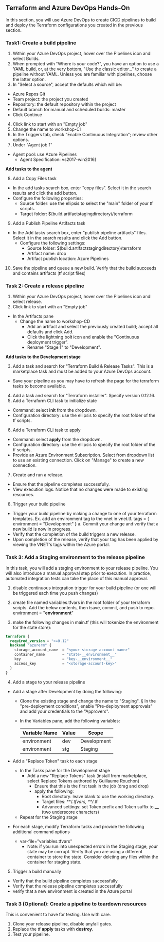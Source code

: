 ## Terraform and Azure DevOps Hands-On
In this section, you will use Azure DevOps to create CICD pipelines to build and deploy the Terraform configurations you created in the previous section. 

### Task1: Create a build pipeline
1. Within your Azure DevOps project, hover over the Pipelines icon and select Builds.
2. When prompted with "Where is your code?", you have an option to use a YAML build, or, at the very bottom, "Use the classic editor…" to create a pipeline without YAML. Unless you are familiar with pipelines, choose the latter option.
3. In "Select a source", accept the defaults which will be:

- Azure Repos Git
- Team project: the project you created
- Repository: the default repository within the project
- Default branch for manual and scheduled builds: master
- Click Continue

4. Click link to start with an "Empty job"
5. Change the name to workshop-CI
6. In the Triggers tab, check "Enable Continuous Integration"; review other options.
7. Under "Agent job 1"
  - Agent pool: use Azure Pipelines
	- Agent Specification: vs2017-win2016]

**Add tasks to the agent**

8. Add a Copy Files task
  - In the add tasks search box, enter "copy files". Select it in the search results and click the add button.
  - Configure the following properties:
    - Source folder: use the ellipsis to select the "main" folder of your tf scripts.
    - Target folder: $(build.artifactstagingdirectory)/terraform
9.  Add a Publish Pipeline Artifacts task
  - In the Add tasks search box, enter "publish pipeline artifacts" files. Select it in the search results and click the Add button.
	- Configure the following settings:
      - Source folder: $(build.artifactstagingdirectory)/terraform
      - Artifact name: drop
      - Artifact publish location: Azure Pipelines
10. Save the pipeline and queue a new build. Verify that the build succeeds and contains artifacts (tf script files)

### Task 2: Create a release pipeline
1.  Within your Azure DevOps project, hover over the Pipelines icon and select release.
2. Click link to start with an "Empty job"
- In the Artifacts pane
    - Change the name to workshop-CD
		- Add an artifact and select the previously created build; accept all defaults and click Add.
		- Click the lightning bolt icon and enable the "Continuous deployment trigger".
		- Rename "Stage 1" to "Development".

**Add tasks to the Development stage**

3. Add a task and search for "Terraform Build & Release Tasks". This is a marketplace task and must be added to your Azure DevOps account.
   
- Save your pipeline as you may have to refresh the page for the terraform tasks to become available.
4. Add a task and search for "Terraform installer". Specify version 0.12.16.
5. Add a Terraform CLI task to initialize state
- Command: select **init** from the dropdown.
- Configuration directory: use the ellipsis to specify the root folder of the tf scripts.
6. Add a Terraform CLI task to apply
- Command: select **apply** from the dropdown.
- Configuration directory: use the ellipsis to specify the root folder of the tf scripts.
- Provide an Azure Environment Subscription. Select from dropdown list to use an existing connection. Click on "Manage" to create a new connection.
7. Create and run a release.
- Ensure that the pipeline completes successfully.
- View execution logs. Notice that no changes were made to existing resources.
	
8. Trigger your build pipeline
- Trigger your build pipeline by making a change to one of your terraform templates. Ex. add an environment tag to the vnet in vnet.tf.
	  tags = {
	    environment = "Development"
	  }
		a. Commit your change and verify that a new build is now in progress.
- Verify that the completion of the build triggers a new release.
- Upon completion of the release, verify that your tag has been applied by viewing the VNET's tags within the Azure portal.

### Task 3: Add a Staging environment to the release pipeline
In this task, you will add a staging environment to your release pipeline. You will also introduce a manual approval step prior to execution. In practice, automated integration tests can take the place of this manual approval.

1. disable continuous integration trigger for your build pipeline (or one will be triggered each time you push changes)

2. create file named variables.tfvars in the root folder of your terraform scripts. Add the below contents, then tsave, commit, and push to repo.
	environment = "__environment__"

3. make the following changes in main.tf (this will tokenize the environment for the state store):

```terraform
terraform {
  required_version = ">=0.12"
  backend "azurerm" {
    storage_account_name  = "<your-storage-account-name>"
    container_name        = "state-__environment__"
    key                   = "key-__environment__"
    access_key            = "<storage-account-key>"
  }
}
```
4. Add a stage to your release pipeline
- Add a stage after Development by doing the following:
  - Clone the existing stage and change the name to "Staging".
			§ In the "pre-deployment conditions", enable "Pre-deployment approvals" and add your credentials to the "Approvers".
  - In the Variables pane, add the following variables:

    | Variable Name | Value | Scope       |
    | ------------- | ----- | ----------- |
    | environment   | dev   | Development |
    | environment   | stg   | Staging     |

- Add a "Replace Token" task to each stage
  - In the Tasks pane for the Development stage
    - Add a new "Replace Tokens" task (install from marketplace, select Replace Tokens authored by Guillaume Rouchon)
		- Ensure that this is the first task in the job (drag and drop)
		- apply the following:
    		- Root directory: leave blank to use the working directory.
  			- Target files: **/*.tfvars, **/*.tf
    		- Advanced settings: set Token prefix and Token suffix to **__** (two underscore characters)
  - Repeat for the Staging stage
- For each stage, modify Terraform tasks and provide the following additional command options
  - var-file="variables.tfvars"
	- Note: if you run into unexpected errors in the Staging stage, your state may be corrupt. Verify that you are using a different container to store the state. Consider deleting any files within the container for staging state.
5. Trigger a build manually
- Verify that the build pipeline completes successfully
- Verify that the release pipeline completes successfully
- verify that a new environment is created in the Azure portal

### Task 3 (Optional): Create a pipeline to teardown resources
This is convenient to have for testing. Use with care.
1. Clone your release pipeline, disable any/all gates.
2. Replace the tf **apply** tasks with **destroy**.
3. Test your pipeline.

